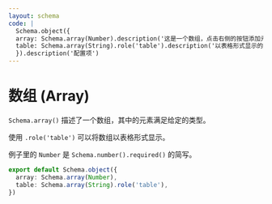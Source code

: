 ```yaml
---
layout: schema
code: |
  Schema.object({
  array: Schema.array(Number).description('这是一个数组，点击右侧的按钮添加元素。'),
  table: Schema.array(String).role('table').description('以表格形式显示的数组。'),
  }).description('配置项')
---
```


# 数组 (Array)

`Schema.array()` 描述了一个数组，其中的元素满足给定的类型。

使用 `.role('table')` 可以将数组以表格形式显示。

例子里的 `Number` 是 `Schema.number().required()` 的简写。

```ts
export default Schema.object({
  array: Schema.array(Number),
  table: Schema.array(String).role('table'),
})
```
